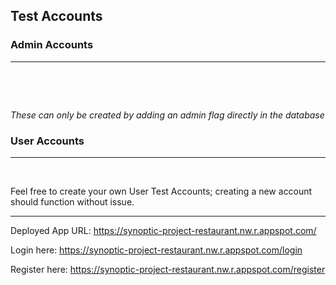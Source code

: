 ## Test Accounts

### Admin Accounts

---

<REMOVED EMAIL> <br>
<REMOVED PASSOWRD>

<REMOVED EMAIL> <br>
<REMOVED PASSOWRD>

_These can only be created by adding an admin flag directly in the database_

### User Accounts

---

<REMOVED EMAIL><br>
<REMOVED PASSOWRD>

Feel free to create your own User Test Accounts; creating a new account should function without issue.

---
Deployed App URL:   https://synoptic-project-restaurant.nw.r.appspot.com/

Login here:         https://synoptic-project-restaurant.nw.r.appspot.com/login

Register here:      https://synoptic-project-restaurant.nw.r.appspot.com/register